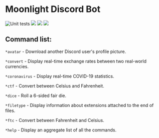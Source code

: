 # Moonlight Discord Bot 
  
![Unit tests](https://github.com/CyrusChan7/Discord-Bot/actions/workflows/python-app.yml/badge.svg)
![](https://img.shields.io/badge/license-MIT-orange)
![](https://img.shields.io/badge/Python-3.6%2B-blue)
[<img src="https://img.shields.io/badge/LinkedIn-Cyrus%20Chan-blueviolet">](https://www.linkedin.com/in/cyruschan123/)
  
## Command list:
`*avatar`  - Download another Discord user's profile picture.  
  
`*convert`  - Display real-time exchange rates between two real-world currencies.  
    
`*coronavirus` - Display real-time COVID-19 statistics.

`*ctf` - Convert between Celsius and Fahrenheit.  
  
`*dice` - Roll a 6-sided fair die.  
  
`*filetype` - Display information about extensions attached to the end of files.

`*ftc` - Convert between Fahrenheit and Celsius.  
  
`*help` - Display an aggregate list of all the commands.
